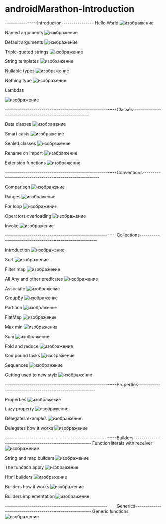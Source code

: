 # androidMarathon-Introduction
----------------Introduction----------------
Hello World
![изображение](https://github.com/Ziklson/androidMarathon-Introduction/assets/96010534/5766b82d-cd8d-4db5-a831-185562ec87f0)

Named arguments
![изображение](https://github.com/Ziklson/androidMarathon-Introduction/assets/96010534/0c9c15cb-00c7-41e8-8c10-2f8e53448b2e)

Default arguments
![изображение](https://github.com/Ziklson/androidMarathon-Introduction/assets/96010534/162b340a-8f9c-4147-a074-4ed6aa1e3185)


Triple-quoted strings
![изображение](https://github.com/Ziklson/androidMarathon-Introduction/assets/96010534/8ed5840c-d22f-4200-b6a6-154ff6a0685c)


String templates
![изображение](https://github.com/Ziklson/androidMarathon-Introduction/assets/96010534/83688f29-8843-4a3a-ad7c-848f6b1d4be4)


Nullable types
![изображение](https://github.com/Ziklson/androidMarathon-Introduction/assets/96010534/d5cb724d-9512-4ee4-9a2c-b585d85ead10)


Nothing type
![изображение](https://github.com/Ziklson/androidMarathon-Introduction/assets/96010534/067d857e-ca24-42e9-8250-85e1309a2877)

Lambdas

![изображение](https://github.com/Ziklson/androidMarathon-Introduction/assets/96010534/5d115d69-b007-43e8-8d31-da628b938421)


--------------------------------------------------------Classes--------------------------------------------------------

Data classes
![изображение](https://github.com/Ziklson/androidMarathon-Introduction/assets/96010534/9eb983dd-b8a1-450c-9112-3aa5220504fe)


Smart casts
![изображение](https://github.com/Ziklson/androidMarathon-Introduction/assets/96010534/af53006a-af3b-4bf4-9428-d79e41d4fc82)


Sealed classes
![изображение](https://github.com/Ziklson/androidMarathon-Introduction/assets/96010534/10d64096-8107-4a42-86b9-b68d47a75db4)


Rename on import
![изображение](https://github.com/Ziklson/androidMarathon-Introduction/assets/96010534/f6613f5b-4d97-4372-9dc2-079bbe39f84e)

Extension functions
![изображение](https://github.com/Ziklson/androidMarathon-Introduction/assets/96010534/26e6459d-aece-4f93-88f4-f0da897f5ed1)


--------------------------------------------------------Conventions--------------------------------------------------------

Comparison
![изображение](https://github.com/Ziklson/androidMarathon-Introduction/assets/96010534/443e5bb1-de80-4e6d-912a-74c4c32919e3)


Ranges
![изображение](https://github.com/Ziklson/androidMarathon-Introduction/assets/96010534/d0c072a1-999d-42dd-80ad-cf41b234d4d1)

For loop
![изображение](https://github.com/Ziklson/androidMarathon-Introduction/assets/96010534/c8772e9c-a735-4d85-8900-33296f1c1ce6)


Operators overloading
![изображение](https://github.com/Ziklson/androidMarathon-Introduction/assets/96010534/e9634c73-2f7d-45d6-97b1-db9b4d4e24ec)



Invoke
![изображение](https://github.com/Ziklson/androidMarathon-Introduction/assets/96010534/c9a14bdd-8390-4ecf-b162-393ea9ea94e1)

--------------------------------------------------------Collections--------------------------------------------------------

Introduction
![изображение](https://github.com/Ziklson/androidMarathon-Introduction/assets/96010534/917882fa-e3a0-4e6d-a18f-9ee41438acf1)

Sort
![изображение](https://github.com/Ziklson/androidMarathon-Introduction/assets/96010534/357d2c44-eca1-402e-8cef-df5fcdc5b3f2)


Filter map
![изображение](https://github.com/Ziklson/androidMarathon-Introduction/assets/96010534/9bccc680-9798-4e37-b80e-069d455128b8)


All Any and other predicates
![изображение](https://github.com/Ziklson/androidMarathon-Introduction/assets/96010534/15cb243e-4b18-4cd9-8b77-fb98d917edfc)

Associate
![изображение](https://github.com/Ziklson/androidMarathon-Introduction/assets/96010534/83ae6029-ad68-4196-b1a8-969110f25af7)

GroupBy
![изображение](https://github.com/Ziklson/androidMarathon-Introduction/assets/96010534/5d5ccb90-ccc8-474f-b22b-166d147f5130)

Partition
![изображение](https://github.com/Ziklson/androidMarathon-Introduction/assets/96010534/902c5189-f809-45f0-8d25-d40c35438c96)

FlatMap
![изображение](https://github.com/Ziklson/androidMarathon-Introduction/assets/96010534/41ad0272-c4f4-478d-8ff5-50b4278aa800)

Max min
![изображение](https://github.com/Ziklson/androidMarathon-Introduction/assets/96010534/8c8446b6-b14f-4028-9184-20293036771f)

Sum
![изображение](https://github.com/Ziklson/androidMarathon-Introduction/assets/96010534/296d27ab-cfd3-44e9-9b8f-b2d8edeb9a4e)

Fold and reduce
![изображение](https://github.com/Ziklson/androidMarathon-Introduction/assets/96010534/4057a76b-0dac-4a81-b77d-870ffd496977)

Compound tasks
![изображение](https://github.com/Ziklson/androidMarathon-Introduction/assets/96010534/5514ee19-0542-46c1-ab8d-0fe47c1dd34f)

Sequences
![изображение](https://github.com/Ziklson/androidMarathon-Introduction/assets/96010534/5ac2b254-71ca-4fba-a81d-84794369eb5b)

Getting used to new style
![изображение](https://github.com/Ziklson/androidMarathon-Introduction/assets/96010534/b3fade92-eaee-47f5-a8ca-2e766915f85a)


--------------------------------------------------------Properties--------------------------------------------------------

Properties
![изображение](https://github.com/Ziklson/androidMarathon-Introduction/assets/96010534/c980f46a-b515-44b8-897a-c54c2bcceff5)

Lazy property
![изображение](https://github.com/Ziklson/androidMarathon-Introduction/assets/96010534/c5e0ae9d-489f-4646-bf63-104978d22ed7)

Delegates examples
![изображение](https://github.com/Ziklson/androidMarathon-Introduction/assets/96010534/283bad4b-f26a-46ee-932a-846f244ecef5)


Delegates how it works
![изображение](https://github.com/Ziklson/androidMarathon-Introduction/assets/96010534/43d93920-fa6a-4cbe-9a5f-e07eb6cf8c73)


--------------------------------------------------------Builders--------------------------------------------------------
Function literals with receiver
![изображение](https://github.com/Ziklson/androidMarathon-Introduction/assets/96010534/520ceee8-3950-488e-a837-cb9c05634306)

String and map builders
![изображение](https://github.com/Ziklson/androidMarathon-Introduction/assets/96010534/774bb1fc-00a3-49c1-adf5-0c07526c2803)

The function apply
![изображение](https://github.com/Ziklson/androidMarathon-Introduction/assets/96010534/8358aa7c-d1df-4e83-bfac-96a0f3e7c031)

Html builders
![изображение](https://github.com/Ziklson/androidMarathon-Introduction/assets/96010534/e544716e-9eb8-46d7-9237-c156966c369a)

Builders how it works
![изображение](https://github.com/Ziklson/androidMarathon-Introduction/assets/96010534/7a82d28f-2b2d-43e0-bcc8-1a68146821b9)


Builders implementation
![изображение](https://github.com/Ziklson/androidMarathon-Introduction/assets/96010534/54f28dc8-4260-474d-b5a1-7205e63c4653)


--------------------------------------------------------Generics--------------------------------------------------------
Generic functions
![изображение](https://github.com/Ziklson/androidMarathon-Introduction/assets/96010534/f0116f7f-0d20-4ee3-9df1-622debacc201)




